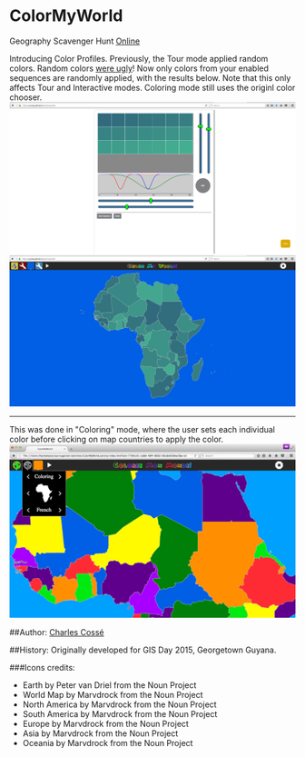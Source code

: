 # ColorMyWorld
Geography Scavenger Hunt [Online](http://dev.asymptopia.org/static/colormyworld)

Introducing Color Profiles.  Previously, the Tour mode applied random colors.
Random colors [were ugly](img/ugly_random_colors.png)!  Now only colors from
your enabled sequences are randomly applied, with the results below.  Note that
this only affects Tour and Interactive modes.  Coloring mode still uses the
originl color chooser.
<img src='img/colorcfg-062717d.png'/>
<img src='img/colorcfg-062717e.png'/>

<hr>
This was done in "Coloring" mode, where the user sets each individual color
before clicking on map countries to apply the color.
<img src='img/colormyworld-v0.3.png'/>


##Author:
<a href="http://github.com/ccosse/">Charles Cossé</a>

##History:
Originally developed for GIS Day 2015, Georgetown Guyana.  

###Icons credits:
* Earth by Peter van Driel from the Noun Project
* World Map by Marvdrock from the Noun Project
* North America by Marvdrock from the Noun Project
* South America by Marvdrock from the Noun Project
* Europe by Marvdrock from the Noun Project
* Asia by Marvdrock from the Noun Project
* Oceania by Marvdrock from the Noun Project
